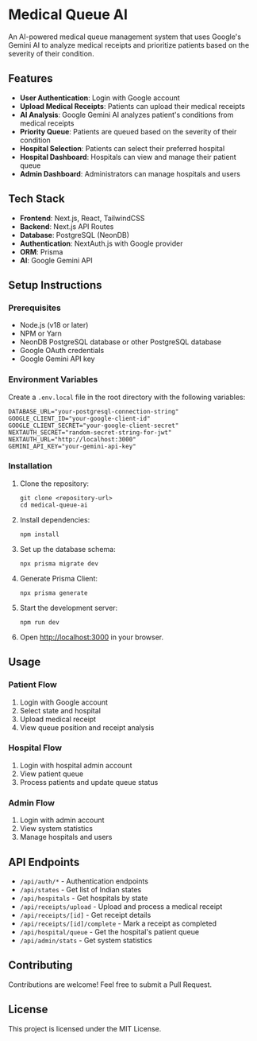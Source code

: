 # Medical Queue AI

An AI-powered medical queue management system that uses Google's Gemini AI to analyze medical receipts and prioritize patients based on the severity of their condition.

## Features

- **User Authentication**: Login with Google account
- **Upload Medical Receipts**: Patients can upload their medical receipts
- **AI Analysis**: Google Gemini AI analyzes patient's conditions from medical receipts
- **Priority Queue**: Patients are queued based on the severity of their condition
- **Hospital Selection**: Patients can select their preferred hospital
- **Hospital Dashboard**: Hospitals can view and manage their patient queue
- **Admin Dashboard**: Administrators can manage hospitals and users

## Tech Stack

- **Frontend**: Next.js, React, TailwindCSS
- **Backend**: Next.js API Routes
- **Database**: PostgreSQL (NeonDB)
- **Authentication**: NextAuth.js with Google provider
- **ORM**: Prisma
- **AI**: Google Gemini API

## Setup Instructions

### Prerequisites

- Node.js (v18 or later)
- NPM or Yarn
- NeonDB PostgreSQL database or other PostgreSQL database
- Google OAuth credentials
- Google Gemini API key

### Environment Variables

Create a `.env.local` file in the root directory with the following variables:

```
DATABASE_URL="your-postgresql-connection-string"
GOOGLE_CLIENT_ID="your-google-client-id"
GOOGLE_CLIENT_SECRET="your-google-client-secret"
NEXTAUTH_SECRET="random-secret-string-for-jwt"
NEXTAUTH_URL="http://localhost:3000"
GEMINI_API_KEY="your-gemini-api-key"
```

### Installation

1. Clone the repository:
   ```
   git clone <repository-url>
   cd medical-queue-ai
   ```

2. Install dependencies:
   ```
   npm install
   ```

3. Set up the database schema:
   ```
   npx prisma migrate dev
   ```

4. Generate Prisma Client:
   ```
   npx prisma generate
   ```

5. Start the development server:
   ```
   npm run dev
   ```

6. Open [http://localhost:3000](http://localhost:3000) in your browser.

## Usage

### Patient Flow

1. Login with Google account
2. Select state and hospital
3. Upload medical receipt
4. View queue position and receipt analysis

### Hospital Flow

1. Login with hospital admin account
2. View patient queue
3. Process patients and update queue status

### Admin Flow

1. Login with admin account
2. View system statistics
3. Manage hospitals and users

## API Endpoints

- `/api/auth/*` - Authentication endpoints
- `/api/states` - Get list of Indian states
- `/api/hospitals` - Get hospitals by state
- `/api/receipts/upload` - Upload and process a medical receipt
- `/api/receipts/[id]` - Get receipt details
- `/api/receipts/[id]/complete` - Mark a receipt as completed
- `/api/hospital/queue` - Get the hospital's patient queue
- `/api/admin/stats` - Get system statistics

## Contributing

Contributions are welcome! Feel free to submit a Pull Request.

## License

This project is licensed under the MIT License.
